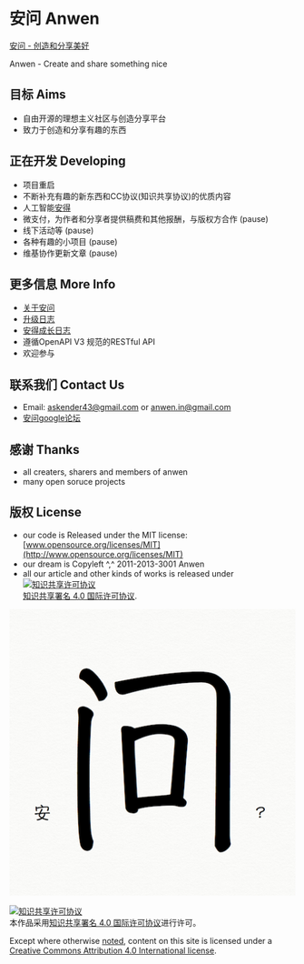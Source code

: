 安问 Anwen
========

[安问 - 创造和分享美好](http://anwensf.com/)

Anwen - Create and share something nice

## 目标 Aims
- 自由开源的理想主义社区与创造分享平台
- 致力于创造和分享有趣的东西

## 正在开发 Developing
- 项目重启
- 不断补充有趣的新东西和CC协议(知识共享协议)的优质内容
- 人工智能[安得](http://ande.anwensf.com/)
- 微支付，为作者和分享者提供稿费和其他报酬，与版权方合作 (pause)
- 线下活动等 (pause)
- 各种有趣的小项目 (pause)
- 维基协作更新文章 (pause)

## 更多信息 More Info
- [关于安问](http://anwensf.com/about)
- [升级日志](http://anwensf.com/changelog )
- [安得成长日志](http://anwensf.com/ande-growup-log)
- 遵循OpenAPI V3 规范的RESTful API
- 欢迎参与

## 联系我们 Contact Us
- Email: askender43@gmail.com or anwen.in@gmail.com
- [安问google论坛](https://groups.google.com/d/forum/our-anwen)

## 感谢 Thanks
- all creaters, sharers and members of anwen
- many open soruce projects

## 版权 License
* our code is Released under the MIT license:
  [www.opensource.org/licenses/MIT](http://www.opensource.org/licenses/MIT)
* our dream is Copyleft ^,^ 2011-2013-3001 Anwen
* all our article and other kinds of works is released under <a rel="license" href="http://creativecommons.org/licenses/by/4.0/"><img alt="知识共享许可协议" style="border-width:0" src="https://i.creativecommons.org/l/by/4.0/88x31.png" /></a><br /> <a rel="license" href="http://creativecommons.org/licenses/by/4.0/">知识共享署名 4.0 国际许可协议</a>.

![](anwen.jpg)

<a rel="license" href="http://creativecommons.org/licenses/by/4.0/"><img alt="知识共享许可协议" style="border-width:0" src="https://i.creativecommons.org/l/by/4.0/88x31.png" /></a><br />本作品采用<a rel="license" href="http://creativecommons.org/licenses/by/4.0/">知识共享署名 4.0 国际许可协议</a>进行许可。


<p>Except where otherwise <a class="subfoot" href="https://creativecommons.org/policies#license">noted</a>, content on this site is licensed under a <a class="subfoot" href="https://creativecommons.org/licenses/by/4.0/" rel="license">Creative Commons Attribution 4.0 International license</a>. </p>
